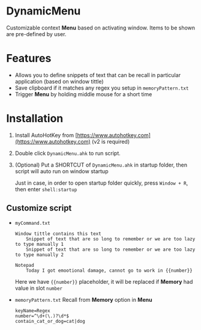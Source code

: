 # DynamicMenu
Customizable context **Menu** based on activating window. Items to be shown are pre-defined by user.

# Features
* Allows you to define snippets of text that can be recall in particular application (based on window tittle)
* Save clipboard if it matches any regex you setup in ```memoryPattern.txt```
* Trigger **Menu** by holding middle mouse for a short time

# Installation
1. Install AutoHotKey from [https://www.autohotkey.com](https://www.autohotkey.com) (v2 is required)
2. Double click `DynamicMenu.ahk` to run script.
3. (Optional) Put a SHORTCUT of `DynamicMenu.ahk` in startup folder, then script will auto run on window startup

   Just in case, in order to open startup folder quickly, press `Window + R`, then enter `shell:startup`

## Customize script
* `myCommand.txt` 
  ```
  Window tittle contains this text
      Snippet of text that are so long to remember or we are too lazy to type manually 1
      Snippet of text that are so long to remember or we are too lazy to type manually 2
      
  Notepad
      Today I got emootional damage, cannot go to work in {{number}}
  ```
   Here we have `{{number}}` placeholder, it will be replaced if **Memory** had value in slot `number`

* `memoryPattern.txt` Recall from **Memory** option in **Menu**
   ```
   keyName=Regex
   number=^\d+(\.)?\d*$
   contain_cat_or_dog=cat|dog
   ```

